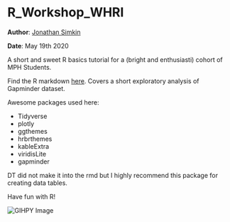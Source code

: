 # R_Workshop_WHRI

**Author**: [Jonathan Simkin](https://github.com/jdsimkin04)

**Date**: May 19th 2020

A short and sweet R basics tutorial for a (bright and enthusiasti) cohort of MPH Students.

Find the R markdown [here](https://github.com/jdsimkin04/R_Workshop_WHRI/blob/master/R_Workshop.Rmd). Covers a short exploratory analysis of Gapminder dataset.

Awesome packages used here:

* Tidyverse
* plotly
* ggthemes
* hrbrthemes 
* kableExtra
* viridisLite
* gapminder

DT did not make it into the rmd but I highly recommend this package for creating data tables.

Have fun with R!

![GIHPY Image](https://media.giphy.com/media/zOvBKUUEERdNm/giphy.gif)


